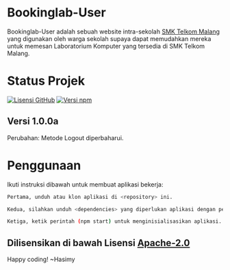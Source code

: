 # Bookinglab-User

Bookinglab-User adalah sebuah website intra-sekolah [SMK Telkom Malang](https://smktelkom-mlg.sch.id/) yang digunakan oleh warga sekolah supaya dapat memudahkan mereka untuk memesan Laboratorium Komputer yang tersedia di SMK Telkom Malang.

# Status Projek

[![Lisensi GitHub](https://img.shields.io/badge/License-Apache%202.0-blue.svg)](https://raw.githubusercontent.com/hasimy-as/Bookinglab-User/master/LICENSE)
[![Versi npm](https://img.shields.io/npm/v/npm.svg)](https://www.npmjs.com/)


## Versi 1.0.0a

Perubahan: Metode Logout diperbaharui.

# Penggunaan

Ikuti instruksi dibawah untuk membuat aplikasi bekerja:

```sh
Pertama, unduh atau klon aplikasi di <repository> ini.

Kedua, silahkan unduh <dependencies> yang diperlukan aplikasi dengan perintah (npm install --save) di CLI anda.

Ketiga, ketik perintah (npm start) untuk menginisialisasikan aplikasi.

```

## Dilisensikan di bawah Lisensi [Apache-2.0](https://opensource.org/licenses/Apache-2.0/)

Happy coding!
~Hasimy
